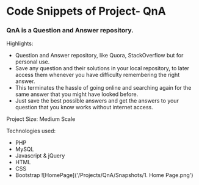 # Code Snippets of Project- QnA

### QnA is a Question and Answer repository.

Highlights:
- Question and Answer repository, like Quora, StackOverflow but for personal use.
- Save any question and their solutions in your local repository, to later access them whenever you have difficulty remembering the right answer.
- This terminates the hassle of going online and searching again for the same answer that you might have looked before.
- Just save the best possible answers and get the answers to your question that you know works without internet access.

Project Size: Medium Scale

Technologies used:
- PHP
- MySQL
- Javascript & jQuery
- HTML
- CSS
- Bootstrap
![HomePage]('/Projects/QnA/Snapshots/1. Home Page.png')

